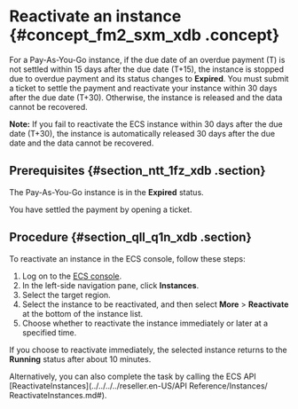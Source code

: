# Reactivate an instance {#concept_fm2_sxm_xdb .concept}

For a Pay-As-You-Go instance, if the due date of an overdue payment \(T\) is not settled within 15 days after the due date \(T+15\), the instance is stopped due to overdue payment and its status changes to **Expired**. You must submit a ticket to settle the payment and reactivate your instance within 30 days after the due date \(T+30\). Otherwise, the instance is released and the data cannot be recovered.

**Note:** If you fail to reactivate the ECS instance within 30 days after the due date \(T+30\), the instance is automatically released 30 days after the due date and the data cannot be recovered.

## Prerequisites {#section_ntt_1fz_xdb .section}

The Pay-As-You-Go instance is in the **Expired** status.

You have settled the payment by opening a ticket.

## Procedure {#section_qll_q1n_xdb .section}

To reactivate an instance in the ECS console, follow these steps:

1.  Log on to the [ECS console](https://partners-intl.console.aliyun.com/#/ecs).
2.  In the left-side navigation pane, click **Instances**.
3.  Select the target region.
4.  Select the instance to be reactivated, and then select **More** \> **Reactivate** at the bottom of the instance list.
5.  Choose whether to reactivate the instance immediately or later at a specified time.

If you choose to reactivate immediately, the selected instance returns to the **Running** status after about 10 minutes.

Alternatively, you can also complete the task by calling the ECS API [ReactivateInstances](../../../../reseller.en-US/API Reference/Instances/ ReactivateInstances.md#).

